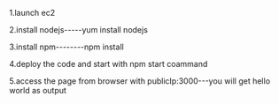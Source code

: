 1.launch ec2

2.install nodejs-----yum install nodejs

3.install npm--------npm install

4.deploy the code and start with npm start coammand

5.access the page from browser with publicIp:3000---you will get hello world as output

